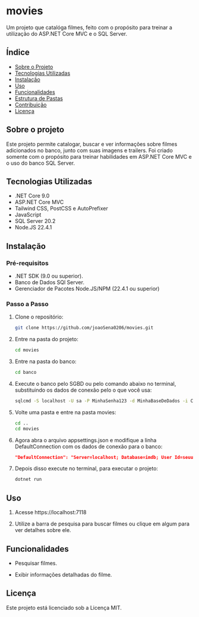 # movies

Um projeto que catalóga filmes, feito com o propósito para treinar a utilização do ASP.NET Core MVC e o SQL Server.

## Índice

- [Sobre o Projeto](#sobre-o-projeto)
- [Tecnologias Utilizadas](#tecnologias-utilizadas)
- [Instalação](#instalação)
- [Uso](#uso)
- [Funcionalidades](#funcionalidades)
- [Estrutura de Pastas](#estrutura-de-pastas)
- [Contribuição](#contribuição)
- [Licença](#licença)

## Sobre o projeto

Este projeto permite catalogar, buscar e ver informações sobre filmes adicionados no banco, junto com suas imagens e trailers.
Foi criado somente com o propósito para treinar habilidades em ASP.NET Core MVC e o uso do banco SQL Server.

## Tecnologias Utilizadas

- .NET Core 9.0
- ASP.NET Core MVC
- Tailwind CSS, PostCSS e AutoPrefixer
- JavaScript
- SQL Server 20.2
- Node.JS 22.4.1

## Instalação

### Pré-requisitos

- .NET SDK (9.0 ou superior).
- Banco de Dados SQl Server.
- Gerenciador de Pacotes Node.JS/NPM (22.4.1 ou superior)

### Passo a Passo

1. Clone o repositório:
	```bash
	git clone https://github.com/joaoSena0206/movies.git
	```
	
2. Entre na pasta do projeto:
	```bash
	cd movies
	```
	
3. Entre na pasta do banco:
	```bash
	cd banco
	```
	
4. Execute o banco pelo SGBD ou pelo comando abaixo no terminal, substituindo os dados de conexão pelo o que você usa:
	```bash
	sqlcmd -S localhost -U sa -P MinhaSenha123 -d MinhaBaseDeDados -i Criacao.sql
	```
	
5. Volte uma pasta e entre na pasta movies:
	```bash
	cd ..
	cd movies
	```
	
6. Agora abra o arquivo appsettings.json e modifique a linha DefaultConnection com os dados de conexão para o banco:
	```json
	"DefaultConnection": "Server=localhost; Database=imdb; User Id=seuuserid; Password=suasenha; TrustServerCertificate=True"
	```
	
7. Depois disso execute no terminal, para executar o projeto:
	```bash
	dotnet run
	```
	
## Uso

1. Acesse https://localhost:7118

2. Utilize a barra de pesquisa para buscar filmes ou clique em algum para ver detalhes sobre ele.

## Funcionalidades

- Pesquisar filmes.

- Exibir informações detalhadas do filme.

## Licença

Este projeto está licenciado sob a Licença MIT.